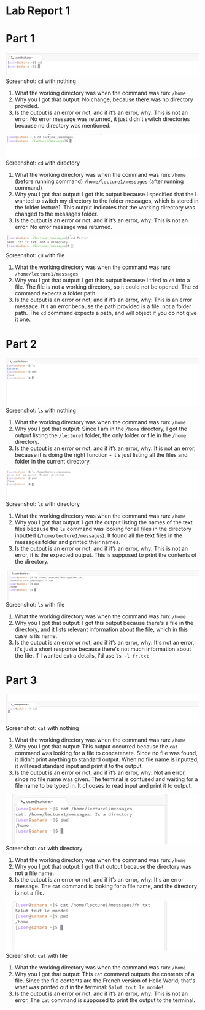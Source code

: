# Lab Report 1

# Part 1
![Image](cd_none.png)
Screenshot: `cd`  with nothing
1. What the working directory was when the command was run: `/home`
2. Why you I got that output: No change, because there was no directory provided.
3. Is the output is an error or not, and if it’s an error, why: This is not an error. No error message was returned, it just didn't switch directories because no directory was mentioned.

![cd_directory](cd_directory.png)
Screenshot: `cd` with directory
1. What the working directory was when the command was run: `/home` (before running command) `/home/lecture1/messages` (after running command)
2. Why you I got that output: I got this output because I specified that the I wanted to switch my directory to the folder messages, which is stored in the folder lecture1. This output indicates that the working directory was changed to the messages folder.
3. Is the output is an error or not, and if it’s an error, why: This is not an error. No error message was returned.


![Image](cd_text.png)
Screenshot: `cd` with file
1. What the working directory was when the command was run: `/home/lecture1/messages`
2. Why you I got that output: I got this output because I tried to `cd` into a file. The file is not a working directory, so it could not be opened. The `cd` command expects a folder path.
3. Is the output is an error or not, and if it’s an error, why: This is an error message. It's an error because the path provided is a file, not a folder path. The `cd` command expects a path, and will object if you do not give it one.

# Part 2
![ls_none](ls_none.png)
Screenshot: `ls` with nothing
1. What the working directory was when the command was run: `/home`
2. Why you I got that output: Since I am in the `/home` directory, I got the output listing the `/lecture1` folder, the only folder or file in the `/home` directory.
3. Is the output is an error or not, and if it’s an error, why: It is not an error, because it is doing the right function - it's just listing all the files and folder in the current directory.


![ls_directory](ls_directory.png)
Screenshot: `ls` with directory
1. What the working directory was when the command was run: `/home`
2. Why you I got that output: I got the output listing the names of the text files because the `ls` command was looking for all files in the directory inputted (`/home/lecture1/messages`). It found all the text files in the messages folder and printed their names.
3. Is the output is an error or not, and if it’s an error, why: This is not an error, it is the expected output. This is supposed to print the contents of the directory.
   

![ls_text](ls_text.png)
Screenshot: `ls` with file
1. What the working directory was when the command was run: `/home`
2. Why you I got that output: I got this output because there's a file in the directory, and it lists relevant information about the file, which in this case is its name.
3. Is the output is an error or not, and if it’s an error, why: It's not an error, it's just a short response because there's not much information about the file. If I wanted extra details, I'd use `ls -l fr.txt`

# Part 3
![cat_none](cat_none.png)
Screenshot: `cat` with nothing
1. What the working directory was when the command was run: `/home`
2. Why you I got that output: This output occurred because the `cat` command was looking for a file to concatenate. Since no file was found, it didn't print anything to standard output. When no file name is inputted, it will read standard input and print it to the output.
3. Is the output is an error or not, and if it’s an error, why: Not an error, since no file name was given. The terminal is confused and waiting for a file name to be typed in. It chooses to read input and print it to output.


![cat_directory](cat_directory.png)
Screenshot: `cat` with directory
1. What the working directory was when the command was run: `/home`
2. Why you I got that output: I got that output because the directory was not a file name. 
3. Is the output is an error or not, and if it’s an error, why: It's an error message. The `cat` command is looking for a file name, and the directory is not a file.
   
![cat_text](cat_text.png)
Screenshot: `cat` with file
1. What the working directory was when the command was run: `/home`
2. Why you I got that output: This `cat` command outputs the contents of a file. Since the file contents are the French version of Hello World, that's what was printed out in the terminal: `Salut tout le monde!`.
3. Is the output is an error or not, and if it’s an error, why: This is not an error. The `cat` command is supposed to print the output to the terminal.



